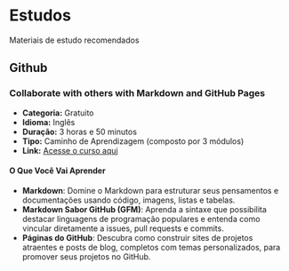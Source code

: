 # Estudos

Materiais de estudo recomendados

## Github

### Collaborate with others with Markdown and GitHub Pages

- **Categoria:** Gratuito
- **Idioma:** Inglês
- **Duração:** 3 horas e 50 minutos
- **Tipo:** Caminho de Aprendizagem (composto por 3 módulos)
- **Link:** [Acesse o curso aqui](https://learn.microsoft.com/en-us/training/paths/collaborate-markdown-github-pages/)

#### O Que Você Vai Aprender

- **Markdown**: Domine o Markdown para estruturar seus pensamentos e documentações usando código, imagens, listas e tabelas.
- **Markdown Sabor GitHub (GFM)**: Aprenda a sintaxe que possibilita destacar linguagens de programação populares e entenda como vincular diretamente a issues, pull requests e commits.
- **Páginas do GitHub**: Descubra como construir sites de projetos atraentes e posts de blog, completos com temas personalizados, para promover seus projetos no GitHub.

